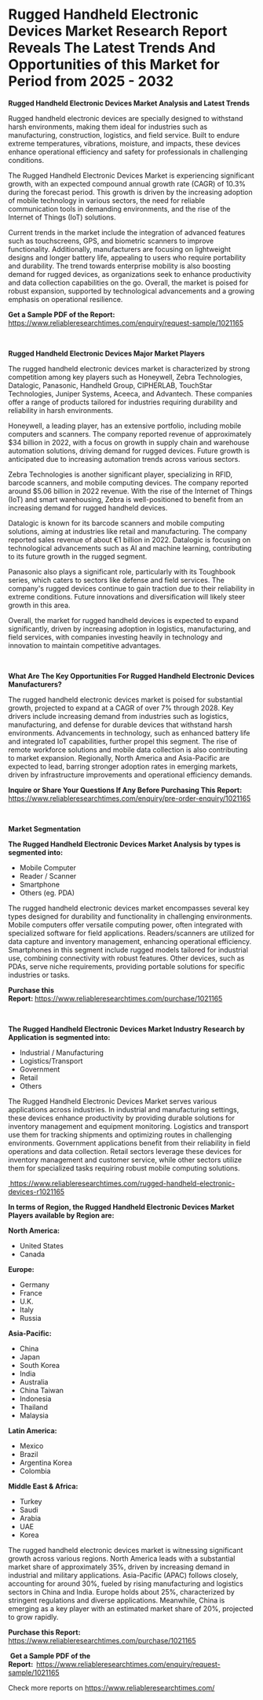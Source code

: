 <p><h1>Rugged Handheld Electronic Devices Market Research Report Reveals The Latest Trends And Opportunities of this Market for Period from 2025 - 2032</h1></p><p><strong>Rugged Handheld Electronic Devices Market Analysis and Latest Trends</strong></p>
<p><p>Rugged handheld electronic devices are specially designed to withstand harsh environments, making them ideal for industries such as manufacturing, construction, logistics, and field service. Built to endure extreme temperatures, vibrations, moisture, and impacts, these devices enhance operational efficiency and safety for professionals in challenging conditions. </p><p>The Rugged Handheld Electronic Devices Market is experiencing significant growth, with an expected compound annual growth rate (CAGR) of 10.3% during the forecast period. This growth is driven by the increasing adoption of mobile technology in various sectors, the need for reliable communication tools in demanding environments, and the rise of the Internet of Things (IoT) solutions. </p><p>Current trends in the market include the integration of advanced features such as touchscreens, GPS, and biometric scanners to improve functionality. Additionally, manufacturers are focusing on lightweight designs and longer battery life, appealing to users who require portability and durability. The trend towards enterprise mobility is also boosting demand for rugged devices, as organizations seek to enhance productivity and data collection capabilities on the go. Overall, the market is poised for robust expansion, supported by technological advancements and a growing emphasis on operational resilience.</p></p>
<p><strong>Get a Sample PDF of the Report:&nbsp;</strong> <a href="https://www.reliableresearchtimes.com/enquiry/request-sample/1021165?utm_campaign=2292&utm_medium=2&utm_source=Github&utm_content=ia&utm_term=10022025&utm_id=rugged-handheld-electronic-devices">https://www.reliableresearchtimes.com/enquiry/request-sample/1021165</a></p>
<p>&nbsp;</p>
<p><strong>Rugged Handheld Electronic Devices Major Market Players</strong></p>
<p><p>The rugged handheld electronic devices market is characterized by strong competition among key players such as Honeywell, Zebra Technologies, Datalogic, Panasonic, Handheld Group, CIPHERLAB, TouchStar Technologies, Juniper Systems, Aceeca, and Advantech. These companies offer a range of products tailored for industries requiring durability and reliability in harsh environments.</p><p>Honeywell, a leading player, has an extensive portfolio, including mobile computers and scanners. The company reported revenue of approximately $34 billion in 2022, with a focus on growth in supply chain and warehouse automation solutions, driving demand for rugged devices. Future growth is anticipated due to increasing automation trends across various sectors.</p><p>Zebra Technologies is another significant player, specializing in RFID, barcode scanners, and mobile computing devices. The company reported around $5.06 billion in 2022 revenue. With the rise of the Internet of Things (IoT) and smart warehousing, Zebra is well-positioned to benefit from an increasing demand for rugged handheld devices.</p><p>Datalogic is known for its barcode scanners and mobile computing solutions, aiming at industries like retail and manufacturing. The company reported sales revenue of about €1 billion in 2022. Datalogic is focusing on technological advancements such as AI and machine learning, contributing to its future growth in the rugged segment.</p><p>Panasonic also plays a significant role, particularly with its Toughbook series, which caters to sectors like defense and field services. The company's rugged devices continue to gain traction due to their reliability in extreme conditions. Future innovations and diversification will likely steer growth in this area.</p><p>Overall, the market for rugged handheld devices is expected to expand significantly, driven by increasing adoption in logistics, manufacturing, and field services, with companies investing heavily in technology and innovation to maintain competitive advantages.</p></p>
<p>&nbsp;</p>
<p><strong>What Are The Key Opportunities For Rugged Handheld Electronic Devices Manufacturers?</strong></p>
<p><p>The rugged handheld electronic devices market is poised for substantial growth, projected to expand at a CAGR of over 7% through 2028. Key drivers include increasing demand from industries such as logistics, manufacturing, and defense for durable devices that withstand harsh environments. Advancements in technology, such as enhanced battery life and integrated IoT capabilities, further propel this segment. The rise of remote workforce solutions and mobile data collection is also contributing to market expansion. Regionally, North America and Asia-Pacific are expected to lead, barring stronger adoption rates in emerging markets, driven by infrastructure improvements and operational efficiency demands.</p></p>
<p><strong>Inquire or Share Your Questions If Any Before Purchasing This Report:</strong> <a href="https://www.reliableresearchtimes.com/enquiry/pre-order-enquiry/1021165?utm_campaign=2292&utm_medium=2&utm_source=Github&utm_content=ia&utm_term=10022025&utm_id=rugged-handheld-electronic-devices">https://www.reliableresearchtimes.com/enquiry/pre-order-enquiry/1021165</a></p>
<p>&nbsp;</p>
<p><strong>Market Segmentation</strong></p>
<p><strong>The Rugged Handheld Electronic Devices Market Analysis by types is segmented into:</strong></p>
<p><ul><li>Mobile Computer</li><li>Reader / Scanner</li><li>Smartphone</li><li>Others (eg. PDA)</li></ul></p>
<p><p>The rugged handheld electronic devices market encompasses several key types designed for durability and functionality in challenging environments. Mobile computers offer versatile computing power, often integrated with specialized software for field applications. Readers/scanners are utilized for data capture and inventory management, enhancing operational efficiency. Smartphones in this segment include rugged models tailored for industrial use, combining connectivity with robust features. Other devices, such as PDAs, serve niche requirements, providing portable solutions for specific industries or tasks.</p></p>
<p><strong>Purchase this Report:&nbsp;</strong><a href="https://www.reliableresearchtimes.com/purchase/1021165?utm_campaign=2292&utm_medium=2&utm_source=Github&utm_content=ia&utm_term=10022025&utm_id=rugged-handheld-electronic-devices">https://www.reliableresearchtimes.com/purchase/1021165</a></p>
<p>&nbsp;</p>
<p><strong>The Rugged Handheld Electronic Devices Market Industry Research by Application is segmented into:</strong></p>
<p><ul><li>Industrial / Manufacturing</li><li>Logistics/Transport</li><li>Government</li><li>Retail</li><li>Others</li></ul></p>
<p><p>The Rugged Handheld Electronic Devices Market serves various applications across industries. In industrial and manufacturing settings, these devices enhance productivity by providing durable solutions for inventory management and equipment monitoring. Logistics and transport use them for tracking shipments and optimizing routes in challenging environments. Government applications benefit from their reliability in field operations and data collection. Retail sectors leverage these devices for inventory management and customer service, while other sectors utilize them for specialized tasks requiring robust mobile computing solutions.</p></p>
<p><a href="https://www.reliableresearchtimes.com/rugged-handheld-electronic-devices-r1021165?utm_campaign=2292&utm_medium=2&utm_source=Github&utm_content=ia&utm_term=10022025&utm_id=rugged-handheld-electronic-devices">&nbsp;https://www.reliableresearchtimes.com/rugged-handheld-electronic-devices-r1021165</a></p>
<p><strong>In terms of Region, the Rugged Handheld Electronic Devices Market Players available by Region are:</strong></p>
<p>
    <p> <strong> North America: </strong>
        <ul>
            <li>United States</li>
            <li>Canada</li>
        </ul>
        </p> 
    <p> <strong> Europe: </strong>
        <ul>
            <li>Germany</li>
            <li>France</li>
            <li>U.K.</li>
            <li>Italy</li>
            <li>Russia</li>
        </ul>
        </p> 
    <p> <strong> Asia-Pacific: </strong>
        <ul>
            <li>China</li>
            <li>Japan</li>
            <li>South Korea</li>
            <li>India</li>
            <li>Australia</li>
            <li>China Taiwan</li>
            <li>Indonesia</li>
            <li>Thailand</li>
            <li>Malaysia</li>
        </ul>
        </p> 
    <p> <strong> Latin America: </strong>
        <ul>
            <li>Mexico</li>
            <li>Brazil</li>
            <li>Argentina Korea</li>
            <li>Colombia</li>
        </ul>
        </p> 
    <p> <strong> Middle East & Africa: </strong>
        <ul>
            <li>Turkey</li>
            <li>Saudi</li>
            <li>Arabia</li>
            <li>UAE</li>
            <li>Korea</li>
        </ul>
    </p>
    </p>
<p><p>The rugged handheld electronic devices market is witnessing significant growth across various regions. North America leads with a substantial market share of approximately 35%, driven by increasing demand in industrial and military applications. Asia-Pacific (APAC) follows closely, accounting for around 30%, fueled by rising manufacturing and logistics sectors in China and India. Europe holds about 25%, characterized by stringent regulations and diverse applications. Meanwhile, China is emerging as a key player with an estimated market share of 20%, projected to grow rapidly.</p></p>
<p><strong>Purchase this Report: </strong><a href="https://www.reliableresearchtimes.com/purchase/1021165?utm_campaign=2292&utm_medium=2&utm_source=Github&utm_content=ia&utm_term=10022025&utm_id=rugged-handheld-electronic-devices">https://www.reliableresearchtimes.com/purchase/1021165</a></p>
<p>&nbsp;<strong>Get a Sample PDF of the Report:&nbsp;&nbsp;</strong><a href="https://www.reliableresearchtimes.com/enquiry/request-sample/1021165?utm_campaign=2292&utm_medium=2&utm_source=Github&utm_content=ia&utm_term=10022025&utm_id=rugged-handheld-electronic-devices">https://www.reliableresearchtimes.com/enquiry/request-sample/1021165</a></p>
<p><strong></strong></p>
<p>Check more reports on <a href="https://www.reliableresearchtimes.com/?utm_campaign=2292&utm_medium=2&utm_source=Github&utm_content=ia&utm_term=10022025&utm_id=rugged-handheld-electronic-devices">https://www.reliableresearchtimes.com/</a></p>